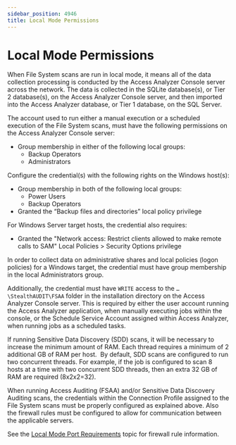 ```yaml
---
sidebar_position: 4946
title: Local Mode Permissions
---
```


# Local Mode Permissions

When File System scans are run in local mode, it means all of the data collection processing is conducted by the Access Analyzer Console server across the network. The data is collected in the SQLite database(s), or Tier 2 database(s), on the Access Analyzer Console server, and then imported into the Access Analyzer database, or Tier 1 database, on the SQL Server.

The account used to run either a manual execution or a scheduled execution of the File System scans, must have the following permissions on the Access Analyzer Console server:

* Group membership in either of the following local groups:
  * Backup Operators
  * Administrators

Configure the credential(s) with the following rights on the Windows host(s):

* Group membership in both of the following local groups:
  * Power Users
  * Backup Operators
* Granted the “Backup files and directories” local policy privilege

For Windows Server target hosts, the credential also requires:

* Granted the "Network access: Restrict clients allowed to make remote calls to SAM" Local Policies > Security Options privilege

In order to collect data on administrative shares and local policies (logon policies) for a Windows target, the credential must have group membership in the local Administrators group.

Additionally, the credential must have `WRITE` access to the `…\StealthAUDIT\FSAA` folder in the installation directory on the Access Analyzer Console server. This is required by either the user account running the Access Analyzer application, when manually executing jobs within the console, or the Schedule Service Account assigned within Access Analyzer, when running jobs as a scheduled tasks.

If running Sensitive Data Discovery (SDD) scans, it will be necessary to increase the minimum amount of RAM. Each thread requires a minimum of 2 additional GB of RAM per host.  By default, SDD scans are configured to run two concurrent threads. For example, if the job is configured to scan 8 hosts at a time with two concurrent SDD threads, then an extra 32 GB of RAM are required (8x2x2=32).

When running Access Auditing (FSAA) and/or Sensitive Data Discovery Auditing scans, the credentials within the Connection Profile assigned to the File System scans must be properly configured as explained above. Also the firewall rules must be configured to allow for communication between the applicable servers.

See the [Local Mode Port Requirements](LocalModePorts "Local Mode Port Requirements") topic for firewall rule information.